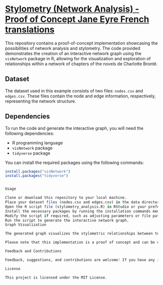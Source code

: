 # <a href="https://digitalkoine.github.io/style_french_je/">Stylometry (Network Analysis) - Proof of Concept Jane Eyre French translations</a>

This repository contains a proof-of-concept implementation showcasing the possibilities of network analysis and stylometry. The code provided demonstrates the creation of an interactive network graph using the `visNetwork` package in R, allowing for the visualization and exploration of relationships within a network of chapters of the novels de Charlotte Brontë.

## Dataset

The dataset used in this example consists of two files: `nodes.csv` and `edges.csv`. These files contain the node and edge information, respectively, representing the network structure.

## Dependencies

To run the code and generate the interactive graph, you will need the following dependencies:

- R programming language
- `visNetwork` package
- `tidyverse` package

You can install the required packages using the following commands:

```R
install.packages("visNetwork")
install.packages("tidyverse")


Usage

Clone or download this repository to your local machine.
Place your dataset files (nodes.csv and edges.csv) in the data directory.
Open the R script file (stylometry_analysis.R) in RStudio or your preferred R environment.
Install the necessary packages by running the installation commands mentioned in the Dependencies section.
Modify the script if required, such as adjusting parameters or file paths.
Run the script to generate the interactive network graph.
Graph Visualization

The generated graph visualizes the stylometric relationships between texts in the corpus. It provides an interactive interface that allows you to explore the connections and patterns within the stylometric network. By hovering over nodes or edges, you can view additional information or tooltips associated with each element.

Please note that this implementation is a proof of concept and can be customized and extended to suit specific stylometry analysis requirements.

Feedback and Contributions

Feedback, suggestions, and contributions are welcome! If you have any ideas or improvements to share, please feel free to open an issue or submit a pull request.

License

This project is licensed under the MIT License.
